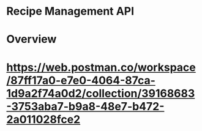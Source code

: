 # Recipe Management API

# Overview

# https://web.postman.co/workspace/87ff17a0-e7e0-4064-87ca-1d9a2f74a0d2/collection/39168683-3753aba7-b9a8-48e7-b472-2a011028fce2